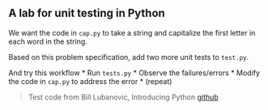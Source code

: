 ## A lab for unit testing in Python

We want the code in `cap.py` to take a string and capitalize the first letter
in each word in the string.

Based on this problem specification, add two more unit tests to `test.py`.

And try this workflow
    * Run `tests.py` 
    * Observe the failures/errors
    * Modify the code in `cap.py` to address the error
    * (repeat)

> Test code from Bill Lubanovic, Introducing Python 
[github](https://github.com/madscheme/introducing-python)

